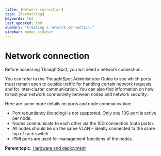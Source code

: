 ```yaml
---
title: [Network connection]
tags: [formatting]
keywords: tbd
last_updated: tbd
summary: "Creating a network connection."
sidebar: mydoc_sidebar
---
```

# Network connection

Before accessing ThoughtSpot, you will need a network connection.

You can refer to the ThoughtSpot Administrator Guide to see which ports must remain open to outside traffic for handling certain network requests and for inter-cluster communication. You can also find information on how to test your network connectivity between nodes and network security.

Here are some more details on ports and node communication:

-   Port redundancy \(bonding\) is not supported. Only one 10G port is active per node.
-   Nodes communicate to each other via the 10G connection \(data ports\).
-   All nodes should be on the same VLAN – ideally connected to the same top of rack switch.
-   IPMI ports are used for management functions of the nodes.

**Parent topic:** [Hardware and deployment](../../appliance/physical/hardware_and_deployment.html)
